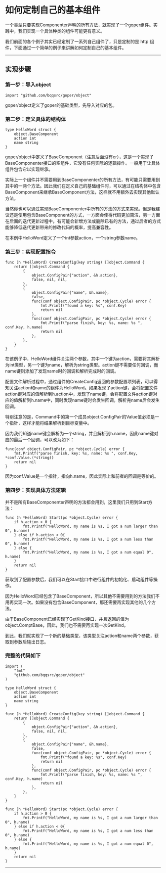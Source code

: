 # 如何定制自己的基本组件

一个类型只要实现Componenter声明的所有方法，就实现了一个goper组件。实践中，我们实现一个具体种类的组件可能更有意义。

我们前面的各个例子其实已经定制了一系列自己组件了，只是定制的是 http 组件，下面通过一个简单的例子来讲解如何定制自己的基本组件。

---
## 实现步骤

### 第一步：导入object
```
import "github.com/bqqsrc/goper/object"
```

goper/object定义了goper的基础类型，先导入对应的包。

### 第二步：定义具体的结构体

```
type HelloWord struct {
	object.BaseComponent
	action int 
	name string
}
```

goper/object中定义了BaseComponent（注意后面没有er），这是一个实现了BaseComponenter接口的空组件，它没有任何实际的逻辑操作。一般用于让具体组件包含它以实现继承。

实际上一个组件并不需要用到BaseComponenter的所有方法，有可能只需要用到其中的一两个方法。因此我们在定义自己的基础组件时，可以通过在结构体中包含BaseComponent来继承BaseComponent方法，这样就不用额外去实现其他默认方法。

当然你也可以通过实现BaseComponenter中所有的方法的方式来实现。但是我建议还是使用包含BaseComponent的方式，一方面会使得代码更加简洁，另一方面在后面的迭代更新过程中，有可能会新增方法或删除已有的方法，通过后者的方式能够降低迭代更新带来的修改代码的概率，提高兼容性。

在本例中HelloWord定义了一个int参数action，一个string参数name。

### 第三步：实现配置指令
```
func (h *HelloWord) CreateConfig(key string) []object.Command {
	return []object.Command {
		{
			object.ConfigPair{"action", &h.action}, 
			false, nil, nil,
		},
		{
			object.ConfigPair{"name", &h.name}, 
			false,
			func(conf object.ConfigPair, pc *object.Cycle) error {
				fmt.Printf("found a key: %s", conf.Key)
				return nil
			}, 
			func(conf object.ConfigPair, pc *object.Cycle) error {
				fmt.Printf("parse finish, key: %s, name: %s ", conf.Key, h.name)
				return nil
			},
		},
	}
}
```

在该例子中，HelloWord组件关注两个参数，其中一个键为action，需要将其解析为int类型，另一个键为name，解析为string类型。action键不需要任何回调，而name键则添加了发现name时的回调和解析完成时的回调。

配置文件解析过程中，通过组件的CreateConfig返回的参数配置项列表，可以得知关注action和name的组件为HelloWord。如果发现了action键，会将配置文件action键对应的值解析到h.action中，发现了name键，会将配置文件action键对应的值解析到h.name中，同时发现name键时会发生回调，解析完name后会发生回调。

特别注意的是，Command中的第一个成员object.ConfigPair的Value值必须是一个指针，这样才能将结果解析到目标变量中。

因为我们知道name键会解析为一个string，并且解析到h.name，因此name键对应的最后一个回调，可以改为如下：
```
func(conf object.ConfigPair, pc *object.Cycle) error {
	fmt.Printf("parse finish, key: %s, name: %s ", conf.Key, *conf.Value.(*string))
	return nil
}
```

因为conf.Value是一个指针，指向h.name，因此实际上和前者的回调是等价的。

### 第四步：实现具体方法逻辑
并不是所有BaseComponenter声明的方法都会用到，这里我们只用到Start方法：
```
func (h *HelloWord) Start(pc *object.Cycle) error {
	if h.action > 0 {
		fmt.Printf("HelloWord, my name is %s, I got a num larger than 0", h.name)
	} else if h.action < 0{
		fmt.Printf("HelloWord, my name is %s, I got a num less than 0", h.name)
	} else {
		fmt.Printf("HelloWord, my name is %s, I got a num equal 0", h.name)
	}
	return nil
}
```

获取到了配置参数后，我们可以在Start接口中进行组件的初始化、启动组件等操作。

因为HelloWord已经包含了BaseComponent，所以其他不需要用到的方法我们不用再实现一次。如果没有包含BaseComponent，那还需要再实现其他的几个方法。

由于BaseComponent已经实现了GetKind接口，并且返回的值为object.ComptBase，因此，我们也不需要再实现一次GetKind。

到此，我们就实现了一个新的基础类型，该类型关注action和name两个参数，获取到参数后输出日志。

### 完整的代码如下
```
import (
	"fmt"
	"github.com/bqqsrc/goper/object"
)

type HelloWord struct {
	object.BaseComponent
	action int 
	name string
}

func (h *HelloWord) CreateConfig(key string) []object.Command {
	return []object.Command {
		{
			object.ConfigPair{"action", &h.action}, 
			false, nil, nil,
		},
		{
			object.ConfigPair{"name", &h.name}, 
			false,
			func(conf object.ConfigPair, pc *object.Cycle) error {
				fmt.Printf("found a key: %s", conf.Key)
				return nil
			}, 
			func(conf object.ConfigPair, pc *object.Cycle) error {
				fmt.Printf("parse finish, key: %s, name: %s ", conf.Key, h.name)
				return nil
			},
		},
	}
}

func (h *HelloWord) Start(pc *object.Cycle) error {
	if h.action > 0 {
		fmt.Printf("HelloWord, my name is %s, I got a num larger than 0", h.name)
	} else if h.action < 0{
		fmt.Printf("HelloWord, my name is %s, I got a num less than 0", h.name)
	} else {
		fmt.Printf("HelloWord, my name is %s, I got a num equal 0", h.name)
	}
	return nil
}
```

---

